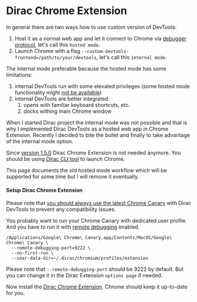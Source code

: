 # Dirac Chrome Extension

In general there are two ways how to use custom version of DevTools:

1. Host it as a normal web app and let it connect to Chrome via [debugger protocol](https://chromedevtools.github.io/devtools-protocol), let's call this `hosted mode`.
2. Launch Chrome with a flag `--custom-devtools-frontend=/path/to/your/devtools`, let's call this `internal mode`.

The internal mode preferable because the hosted mode has some limitations:  

1. internal DevTools run with some elevated privileges (some hosted mode functionality might [not be available](https://github.com/binaryage/dirac/issues/80))
2. internal DevTools are better integrated: 
    1. opens with familiar keyboard shortcuts, etc.
    2. docks withing main Chrome window

When I started Dirac project the internal mode was not possible and that is why I implemented Dirac DevTools as a hosted 
web app in Chrome Extension. Recently I decided to bite the bullet and finally to take advantage of the internal mode option.

Since [version 1.5.0](https://github.com/binaryage/dirac/releases/tag/v1.5.0) Dirac Chrome Extension is not needed anymore.
You should be using [Dirac CLI tool](main.md) to launch Chrome.  

This page documents the old hosted mode workflow which will be supported for some time but I will remove it eventually.    

#### Setup Dirac Chrome Extension

Please note that [you should always use the latest Chrome Canary](faq.md#why-should-i-use-recent-chrome-canary-with-dirac-devtools) 
with Dirac DevTools to prevent any compatibility issues.

You probably want to run your Chrome Canary with dedicated user profile. And you have to run it with 
[remote debugging](https://developer.chrome.com/devtools/docs/debugger-protocol) enabled.

    /Applications/Google\ Chrome\ Canary.app/Contents/MacOS/Google\ Chrome\ Canary \
      --remote-debugging-port=9222 \
      --no-first-run \
      --user-data-dir=~/.dirac/chromium/profiles/extension

Please note that `--remote-debugging-port` should be 9222 by default. But you can change it in the Dirac Extension 
`options page` if needed.

Now install the [Dirac Chrome Extension](https://chrome.google.com/webstore/detail/dirac-devtools/kbkdngfljkchidcjpnfcgcokkbhlkogi). 
Chrome should keep it up-to-date for you.
